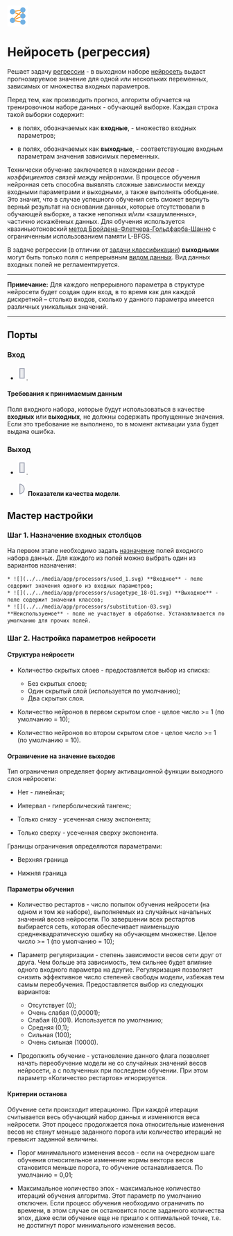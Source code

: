 ![](../../media/app/icons/vendors/regressionneuralnet.svg)
# Нейросеть (регрессия)

Решает задачу [регрессии](https://basegroup.ru/community/glossary/regression) - в выходном наборе [нейросеть](https://basegroup.ru/deductor/function/algorithm/neuronet) выдаст прогнозируемое значение для одной или нескольких переменных, зависимых от множества входных параметров.

Перед тем, как производить прогноз, алгоритм обучается на тренировочном наборе данных - обучающей выборке. Каждая строка такой выборки содержит:

*  в полях, обозначаемых как **входные**, - множество входных параметров;

*  в полях, обозначаемых как **выходные**, - соответствующие входным параметрам значения зависимых переменных. 

Технически обучение заключается в нахождении *весов - коэффициентов связей между нейронами*. В процессе обучения нейронная сеть способна выявлять сложные зависимости между входными параметрами и выходными, а также выполнять обобщение. Это значит, что в случае успешного обучения сеть сможет вернуть верный результат на основании данных, которые отсутствовали в обучающей выборке, а также неполных и/или «зашумленных», частично искажённых данных. Для обучения используется квазиньютоновский [метод Бройдена-Флетчера-Гольдфарба-Шанно](https://ru.wikipedia.org/wiki/Алгоритм_Бройдена_—_Флетчера_—_Гольдфарба_—_Шанно) с ограниченным использованием памяти L-BFGS.

В задаче регрессии (в отличии от [задачи классификации](../../app/processors/data_mining/neural_network_classification.md)) **выходными** могут быть только поля с непрерывным [видом данных](../../app/glossary/datatype.md). Вид данных входных полей не регламентируется. 

----

**Примечание:** Для каждого непрерывного параметра в структуре нейросети будет создан один вход, в то время как для каждой дискретной – столько входов, сколько у данного параметра имеется различных уникальных значений.

----


## Порты

### Вход

* ![](../../media/app/icons/ports/output_table_inactive.svg). 

#### Требования к принимаемым данным

Поля входного набора, которые будут использоваться в качестве **входных** или **выходных**, не должны содержать пропущенные значения. Если это требование не выполнено, то в момент активации узла будет выдана ошибка.

### Выход


*  ![](../../media/app/icons/ports/output_table_inactive.svg).

*  ![](../../media/app/icons/ports/output_variable_inactive.svg) **Показатели качества модели**.


## Мастер настройки

### Шаг 1. Назначение входных столбцов

На первом этапе необходимо задать [назначение](app/glossary/datasetfieldoptions#назначение) полей входного набора данных. 
Для каждого из полей можно выбрать один из вариантов назначения: 

    * ![](../../media/app/processors/used_1.svg) **Входное** - поле содержит значения одного из входных параметров;
    * ![](../../media/app/processors/usagetype_18-01.svg) **Выходное** - поле содержит значения классов;
    * ![](../../media/app/processors/substitution-03.svg) **Неиспользуемое** - поле не участвует в обработке. Устанавливается по умолчанию для прочих полей.

### Шаг 2. Настройка параметров нейросети

#### Структура нейросети

*  Количество скрытых слоев - предоставляется выбор из списка:
    * Без скрытых слоев;
    * Один скрытый слой (используется по умолчанию);
    * Два скрытых слоя.

*  Количество нейронов в первом скрытом слое - целое число >= 1 (по умолчанию = 10);

*  Количество нейронов во втором скрытом слое - целое число >= 1 (по умолчанию = 10).

#### Ограничение на значение выходов

Тип ограничения определяет форму активационной функции выходного слоя нейросети:

*  Нет - линейная;

*  Интервал - гиперболический тангенс;

*  Только снизу - усеченная снизу экспонента;

*  Только сверху - усеченная сверху экспонента.

Границы ограничения определяются параметрами:

*  Верхняя граница

*  Нижняя граница
 
#### Параметры обучения

*  Количество рестартов - число попыток обучения нейросети (на одном и том же наборе), выполняемых из случайных начальных значений весов нейросети. По завершении всех рестартов выбирается сеть, которая обеспечивает наименьшую среднеквадратическую ошибку на обучающем множестве. Целое число >= 1 (по умолчанию = 10);

*  Параметр регуляризации - степень зависимости весов сети друг от друга. Чем больше эта зависимость, тем сильнее будет влияние одного входного параметра на другие. Регуляризация позволяет снизить эффективное число степеней свободы модели, избежав тем самым переобучения. Предоставляется выбор из следующих вариантов:
    * Отсутствует (0);
    * Очень слабая (0,00001);
    * Слабая (0,001). Используется по умолчанию;
    * Средняя (0,1);
    * Сильная (100);
    * Очень сильная (10000).

*  Продолжить обучение - установление данного флага позволяет начать переобучение модели не со случайных значений весов нейросети, а с полученных при последнем обучении. При этом параметр «Количество рестартов» игнорируется.
 
#### Критерии останова

Обучение сети происходит итерационно. При каждой итерации считывается весь обучающий набор данных и изменяются веса нейросети. Этот процесс продолжается пока относительные изменения весов не станут меньше заданного порога или количество итераций не превысит заданной величины.


*  Порог минимального изменения весов - если на очередном шаге обучения относительное изменение нормы вектора весов становится меньше порога, то обучение останавливается. По умолчанию = 0,01;

*  Максимальное количество эпох - максимальное количество итераций обучения алгоритма. Этот параметр по умолчанию отключен. Если процесс обучения необходимо ограничить по времени, в этом случае он остановится после заданного количества эпох, даже если обучение еще не пришло к оптимальной точке, т.е. не достигнут порог минимального изменения весов.
